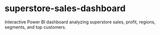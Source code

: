 # superstore-sales-dashboard
Interactive Power BI dashboard analyzing superstore sales, profit, regions, segments, and top customers.
